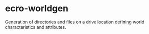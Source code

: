 # ecro-worldgen
Generation of directories and files on a drive location defining world characteristics and attributes.
